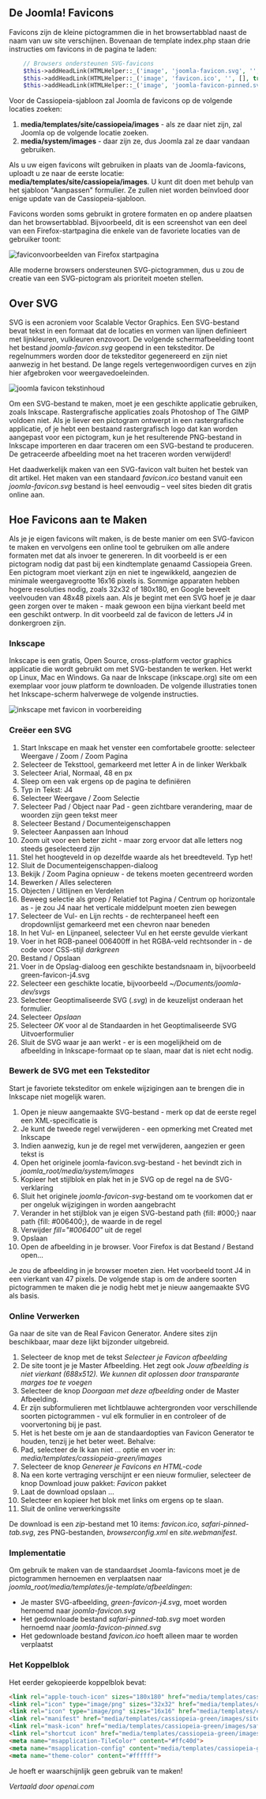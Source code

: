<!-- Filename: J4.x:Favicons / Display title: Favicons  -->

## De Joomla! Favicons

Favicons zijn de kleine pictogrammen die in het browsertabblad naast de naam van uw site verschijnen. Bovenaan de template index.php staan drie instructies om favicons in de pagina te laden:
```php
    // Browsers ondersteunen SVG-favicons
    $this->addHeadLink(HTMLHelper::_('image', 'joomla-favicon.svg', '', [], true, 1), 'icon', 'rel', ['type' => 'image/svg+xml']);
    $this->addHeadLink(HTMLHelper::_('image', 'favicon.ico', '', [], true, 1), 'alternate icon', 'rel', ['type' => 'image/vnd.microsoft.icon']);
    $this->addHeadLink(HTMLHelper::_('image', 'joomla-favicon-pinned.svg', '', [], true, 1), 'mask-icon', 'rel', ['color' => '#000']);
```
Voor de Cassiopeia-sjabloon zal Joomla de favicons op de volgende locaties zoeken:

1.  **media/templates/site/cassiopeia/images** - als ze daar niet zijn, zal Joomla op de volgende locatie zoeken.
2.  **media/system/images** - daar zijn ze, dus Joomla zal ze daar vandaan gebruiken.

Als u uw eigen favicons wilt gebruiken in plaats van de Joomla-favicons, uploadt u ze naar de eerste locatie: **media/templates/site/cassiopeia/images**. U kunt dit doen met behulp van het sjabloon "Aanpassen" formulier. Ze zullen niet worden beïnvloed door enige update van de Cassiopeia-sjabloon.

Favicons worden soms gebruikt in grotere formaten en op andere plaatsen dan het browsertabblad. Bijvoorbeeld, dit is een screenshot van een deel van een Firefox-startpagina die enkele van de favoriete locaties van de gebruiker toont:

![faviconvoorbeelden van Firefox startpagina](../../../en/images/templates/favicons-firefox-start-collection.png)

Alle moderne browsers ondersteunen SVG-pictogrammen, dus u zou de creatie van een SVG-pictogram als prioriteit moeten stellen.

## Over SVG

SVG is een acroniem voor Scalable Vector Graphics. Een SVG-bestand bevat tekst in een formaat dat de locaties en vormen van lijnen definieert met lijnkleuren, vulkleuren enzovoort. De volgende schermafbeelding toont het bestand *joomla-favicon.svg* geopend in een teksteditor. De regelnummers worden door de teksteditor gegenereerd en zijn niet aanwezig in het bestand. De lange regels vertegenwoordigen curves en zijn hier afgebroken voor weergavedoeleinden.

![joomla favicon tekstinhoud](../../../en/images/templates/favicons-joomla-favicon-svg-text.png)

Om een SVG-bestand te maken, moet je een geschikte applicatie gebruiken, zoals Inkscape. Rastergrafische applicaties zoals Photoshop of The GIMP voldoen niet. Als je liever een pictogram ontwerpt in een rastergrafische applicatie, of je hebt een bestaand rastergrafisch logo dat kan worden aangepast voor een pictogram, kun je het resulterende PNG-bestand in Inkscape importeren en daar traceren om een SVG-bestand te produceren. De getraceerde afbeelding moet na het traceren worden verwijderd!

Het daadwerkelijk maken van een SVG-favicon valt buiten het bestek van dit artikel. Het maken van een standaard *favicon.ico* bestand vanuit een *joomla-favicon.svg* bestand is heel eenvoudig – veel sites bieden dit gratis online aan.  

## Hoe Favicons aan te Maken

Als je je eigen favicons wilt maken, is de beste manier om een SVG-favicon te maken en vervolgens een online tool te gebruiken om alle andere formaten met dat als invoer te genereren. In dit voorbeeld is er een pictogram nodig dat past bij een kindtemplate genaamd Cassiopeia Green. Een pictogram moet vierkant zijn en niet te ingewikkeld, aangezien de minimale weergavegrootte 16x16 pixels is. Sommige apparaten hebben hogere resoluties nodig, zoals 32x32 of 180x180, en Google beveelt veelvouden van 48x48 pixels aan. Als je begint met een SVG hoef je je daar geen zorgen over te maken - maak gewoon een bijna vierkant beeld met een geschikt ontwerp. In dit voorbeeld zal de favicon de letters *J4* in donkergroen zijn.

### Inkscape

Inkscape is een gratis, Open Source, cross-platform vector graphics applicatie die wordt gebruikt om met SVG-bestanden te werken. Het werkt op Linux, Mac en Windows. Ga naar de Inkscape (inkscape.org) site om een exemplaar voor jouw platform te downloaden. De volgende illustraties tonen het Inkscape-scherm halverwege de volgende instructies.

![inkscape met favicon in voorbereiding](../../../en/images/templates/favicons-inkscape-favicon.png)

### Creëer een SVG

1.  Start Inkscape en maak het venster een comfortabele grootte: selecteer Weergave / Zoom / Zoom Pagina
2.  Selecteer de Teksttool, gemarkeerd met letter A in de linker Werkbalk
3.  Selecteer Arial, Normaal, 48 en px
4.  Sleep om een vak ergens op de pagina te definiëren
5.  Typ in Tekst: J4
6.  Selecteer Weergave / Zoom Selectie
7.  Selecteer Pad / Object naar Pad - geen zichtbare verandering, maar de woorden zijn geen tekst meer
8.  Selecteer Bestand / Documenteigenschappen
9.  Selecteer Aanpassen aan Inhoud
10. Zoom uit voor een beter zicht - maar zorg ervoor dat alle letters nog steeds geselecteerd zijn
11. Stel het hoogteveld in op dezelfde waarde als het breedteveld. Typ het!
12. Sluit de Documenteigenschappen-dialoog
13. Bekijk / Zoom Pagina opnieuw - de tekens moeten gecentreerd worden
14. Bewerken / Alles selecteren
15. Objecten / Uitlijnen en Verdelen
16. Beweeg selectie als groep / Relatief tot Pagina / Centrum op horizontale as - je zou J4 naar het verticale middelpunt moeten zien bewegen
17. Selecteer de Vul- en Lijn rechts - de rechterpaneel heeft een dropdownlijst gemarkeerd met een chevron naar beneden
18. In het Vul- en Lijnpaneel, selecteer Vul en het eerste gevulde vierkant
19. Voer in het RGB-paneel 006400ff in het RGBA-veld rechtsonder in - de code voor CSS-stijl *darkgreen*
20. Bestand / Opslaan
21. Voer in de Opslag-dialoog een geschikte bestandsnaam in, bijvoorbeeld green-favicon-j4.svg
22. Selecteer een geschikte locatie, bijvoorbeeld *~/Documents/joomla-dev/svgs*
23. Selecteer Geoptimaliseerde SVG (*.svg*) in de keuzelijst onderaan het formulier.
24. Selecteer *Opslaan*
25. Selecteer *OK* voor al de Standaarden in het Geoptimaliseerde SVG Uitvoerformulier
26. Sluit de SVG waar je aan werkt - er is een mogelijkheid om de afbeelding in Inkscape-formaat op te slaan, maar dat is niet echt nodig.

### Bewerk de SVG met een Teksteditor

Start je favoriete teksteditor om enkele wijzigingen aan te brengen die in Inkscape niet mogelijk waren.

1.  Open je nieuw aangemaakte SVG-bestand - merk op dat de eerste regel een XML-specificatie is
2.  Je kunt de tweede regel verwijderen - een opmerking met Created met Inkscape
3.  Indien aanwezig, kun je de regel met verwijderen, aangezien er geen tekst is
4.  Open het originele joomla-favicon.svg-bestand - het bevindt zich in *joomla_root/media/system/images*
5.  Kopieer het stijlblok en plak het in je SVG op de regel na de SVG-verklaring
6.  Sluit het originele *joomla-favicon-svg*-bestand om te voorkomen dat er per ongeluk wijzigingen in worden aangebracht
7.  Verander in het stijlblok van je eigen SVG-bestand path {fill: \#000;} naar path {fill: \#006400;}, de waarde in de regel
8.  Verwijder *fill="#006400"* uit de regel
9.  Opslaan
10. Open de afbeelding in je browser. Voor Firefox is dat Bestand / Bestand open...

Je zou de afbeelding in je browser moeten zien. Het voorbeeld toont J4 in een vierkant van 47 pixels. De volgende stap is om de andere soorten pictogrammen te maken die je nodig hebt met je nieuw aangemaakte SVG als basis.

### Online Verwerken

Ga naar de site van de Real Favicon Generator. Andere sites zijn beschikbaar, maar deze lijkt bijzonder uitgebreid.

1.  Selecteer de knop met de tekst *Selecteer je Favicon afbeelding*
2.  De site toont je je Master Afbeelding. Het zegt ook *Jouw afbeelding is niet vierkant (688x512). We kunnen dit oplossen door transparante marges toe te voegen*
3.  Selecteer de knop *Doorgaan met deze afbeelding* onder de Master Afbeelding.
4.  Er zijn subformulieren met lichtblauwe achtergronden voor verschillende soorten pictogrammen - vul elk formulier in en controleer of de voorvertoning bij je past.
5.  Het is het beste om je aan de standaardopties van Favicon Generator te houden, tenzij je het beter weet. Behalve:
6.  Pad, selecteer de Ik kan niet ... optie en voer in: *media/templates/cassiopeia-green/images*
7.  Selecteer de knop *Genereer je Favicons en HTML-code*
8.  Na een korte vertraging verschijnt er een nieuw formulier, selecteer de knop Download jouw pakket: *Favicon* pakket
9.  Laat de download opslaan ...
10. Selecteer en kopieer het blok met links om ergens op te slaan.
11. Sluit de online verwerkingssite

De download is een *zip*-bestand met 10 items: *favicon.ico*, *safari-pinned-tab.svg*, zes PNG-bestanden, *browserconfig.xml* en *site.webmanifest*.

### Implementatie

Om gebruik te maken van de standaardset Joomla-favicons moet je de pictogrammen hernoemen en verplaatsen naar *joomla_root/media/templates/je-template/afbeeldingen*:

- Je master SVG-afbeelding, *green-favicon-j4.svg*, moet worden hernoemd naar *joomla-favicon.svg*
- Het gedownloade bestand *safari-pinned-tab.svg* moet worden hernoemd naar *joomla-favicon-pinned.svg*
- Het gedownloade bestand *favicon.ico* hoeft alleen maar te worden verplaatst

### Het Koppelblok

Het eerder gekopieerde koppelblok bevat:

```html
<link rel="apple-touch-icon" sizes="180x180" href="media/templates/cassiopeia-green/images/apple-touch-icon.png">
<link rel="icon" type="image/png" sizes="32x32" href="media/templates/cassiopeia-green/images/favicon-32x32.png">
<link rel="icon" type="image/png" sizes="16x16" href="media/templates/cassiopeia-green/images/favicon-16x16.png">
<link rel="manifest" href="media/templates/cassiopeia-green/images/site.webmanifest">
<link rel="mask-icon" href="media/templates/cassiopeia-green/images/safari-pinned-tab.svg" color="#5bbad5">
<link rel="shortcut icon" href="media/templates/cassiopeia-green/images/favicon.ico">
<meta name="msapplication-TileColor" content="#ffc40d">
<meta name="msapplication-config" content="media/templates/cassiopeia-green/images/browserconfig.xml">
<meta name="theme-color" content="#ffffff">
```

Je hoeft er waarschijnlijk geen gebruik van te maken!

*Vertaald door openai.com*

